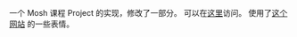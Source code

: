 一个 Mosh 课程 Project 的实现，修改了一部分。
可以在[这里](https://game-f6ivndif7-ling-chuans-projects.vercel.app/)访问。
使用了[这个网站](https://icons8.com/) 的一些表情。
